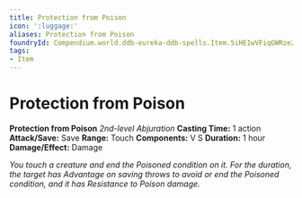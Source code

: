 ```yaml
---
title: Protection from Poison
icon: ':luggage:'
aliases: Protection from Poison
foundryId: Compendium.world.ddb-eureka-ddb-spells.Item.5iHE1wVFiqGWRzeZ
tags:
- Item
---
```


# Protection from Poison

**Protection from Poison**
_2nd-level Abjuration_
**Casting Time:** 1 action
**Attack/Save:** Save
**Range:** Touch
**Components:** V S
**Duration:** 1 hour
**Damage/Effect:** Damage

*You touch a creature and end the Poisoned condition on it. For the duration, the target has Advantage on saving throws to avoid or end the Poisoned condition, and it has Resistance to Poison damage.*